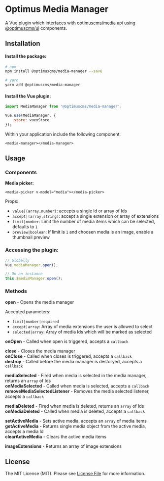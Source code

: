 # Optimus Media Manager

A Vue plugin which interfaces with [optimuscms/media](https://github.com/optimuscms/media) api using [@optimuscms/ui](https://github.com/optimuscms/ui) components.

## Installation

#### Install the package:

```bash
# npm
npm install @optimuscms/media-manager --save

# yarn
yarn add @optimuscms/media-manager
```

#### Install the Vue plugin:

```js
import MediaManager from '@optimuscms/media-manager';

Vue.use(MediaManager, {
    store: vuexStore
});
```

Within your application include the following component:

```vue
<media-manager></media-manager>
```

## Usage

### Components

**Media picker:**

```vue
<media-picker v-model="media"></media-picker>
```

Props:
  * `value|(array,number)`: accepts a single Id or array of Ids
  * `accept|(array,string)`: accept a single extension or array of extensions
  * `limit|number`: Limit the number of media items which can be selected, defaults to `1`
  * `preview|boolean`: If limit is `1` and choosen media is an image, enable a thumbnail preview

### Accessing the plugin:

```js
// Globally
Vue.mediaManager.open();

// On an instance
this.$mediaManager.open();
```

### Methods

**open** - Opens the media manager

Accepted parameters:
  * `limit|number|required`
  * `accept|array`: Array of media extensions the user is allowed to select
  * `selected|array`: Array of media Ids which will be marked as selected

**onOpen** - Called when open is triggered, accepts a `callback`  

**close** - Closes the media manager  
**onClose** - Called when closes is triggered, accepts a `callback`  
**destroy**  - Called before the media manager is destoryed, accepts a `callback`  

**mediaSelected** - Fired when media is selected in the media manager, returns an `array` of Ids    
**onMediaSelected** - Called when media is selected, accepts a `callback`  
**removeMediaSelectedListener** - Removes the media selected listener, accepts a `callback`  

**mediaDeleted** - Fired when media is deleted, returns an `array` of Ids  
**onMediaDeleted** - Called when media is deleted, accepts a `callback`  

**setActiveMedia** - Sets active media, accepts an `array` of media items  
**getActiveMedia** - Returns single media object from the active media, accepts a media Id  
**clearActiveMedia** - Clears the active media items  

**imageExtensions** - Returns an array of image extensions

## License

The MIT License (MIT). Please see [License File](LICENSE.md) for more information.
